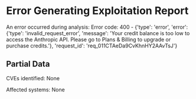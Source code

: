 # Error Generating Exploitation Report

An error occurred during analysis: Error code: 400 - {'type': 'error', 'error': {'type': 'invalid_request_error', 'message': 'Your credit balance is too low to access the Anthropic API. Please go to Plans & Billing to upgrade or purchase credits.'}, 'request_id': 'req_011CTAeDa9CvKhnHY2AAvTsJ'}

## Partial Data

CVEs identified: None

Affected systems: None